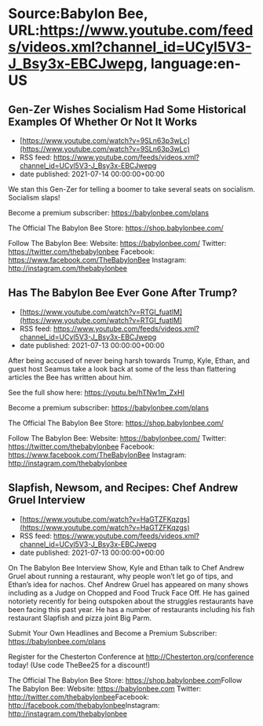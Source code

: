# Source:Babylon Bee, URL:https://www.youtube.com/feeds/videos.xml?channel_id=UCyl5V3-J_Bsy3x-EBCJwepg, language:en-US

## Gen-Zer Wishes Socialism Had Some Historical Examples Of Whether Or Not It Works
 - [https://www.youtube.com/watch?v=9SLn63p3wLc](https://www.youtube.com/watch?v=9SLn63p3wLc)
 - RSS feed: https://www.youtube.com/feeds/videos.xml?channel_id=UCyl5V3-J_Bsy3x-EBCJwepg
 - date published: 2021-07-14 00:00:00+00:00

We stan this Gen-Zer for telling a boomer to take several seats on socialism. Socialism slaps!

Become a premium subscriber:  https://babylonbee.com/plans

The Official The Babylon Bee Store:  https://shop.babylonbee.com/

Follow The Babylon Bee:
Website: https://babylonbee.com/
Twitter: https://twitter.com/thebabylonbee
Facebook: https://www.facebook.com/TheBabylonBee
Instagram: http://instagram.com/thebabylonbee

## Has The Babylon Bee Ever Gone After Trump?
 - [https://www.youtube.com/watch?v=RTGI_fuatlM](https://www.youtube.com/watch?v=RTGI_fuatlM)
 - RSS feed: https://www.youtube.com/feeds/videos.xml?channel_id=UCyl5V3-J_Bsy3x-EBCJwepg
 - date published: 2021-07-13 00:00:00+00:00

After being accused of never being harsh towards Trump, Kyle, Ethan, and guest host Seamus take a look back at some of the less than flattering articles the Bee has written about him.

See the full show here: https://youtu.be/hTNw1m_ZxHI

Become a premium subscriber:  https://babylonbee.com/plans

The Official The Babylon Bee Store:  https://shop.babylonbee.com/

Follow The Babylon Bee:
Website: https://babylonbee.com/
Twitter: https://twitter.com/thebabylonbee
Facebook: https://www.facebook.com/TheBabylonBee
Instagram: http://instagram.com/thebabylonbee

## Slapfish, Newsom, and Recipes: Chef Andrew Gruel Interview
 - [https://www.youtube.com/watch?v=HaGTZFKqzgs](https://www.youtube.com/watch?v=HaGTZFKqzgs)
 - RSS feed: https://www.youtube.com/feeds/videos.xml?channel_id=UCyl5V3-J_Bsy3x-EBCJwepg
 - date published: 2021-07-13 00:00:00+00:00

On The Babylon Bee Interview Show, Kyle and Ethan talk to Chef Andrew Gruel about running a restaurant, why people won’t let go of tips, and Ethan’s idea for nachos. Chef Andrew Gruel has appeared on many shows including as a Judge on Chopped and Food Truck Face Off. He has gained notoriety recently for being outspoken about the struggles restaurants have been facing this past year. He has a number of restaurants including his fish restaurant Slapfish and pizza joint Big Parm. 

Submit Your Own Headlines and Become a Premium Subscriber: https://babylonbee.com/plans

Register for the Chesterton Conference at http://Chesterton.org/conference today! (Use code TheBee25 for a discount!)

The Official The Babylon Bee Store: https://shop.babylonbee.com​​​​
Follow The Babylon Bee:
Website: https://babylonbee.com​​​​
Twitter: http://twitter.com/thebabylonbee
​​​​Facebook: http://facebook.com/thebabylonbee
​​​​Instagram: http://instagram.com/thebabylonbee​

